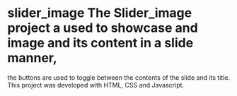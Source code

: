 # slider_image The Slider_image project a used to showcase and image and its content in a slide manner, 
the buttons are used to toggle between the contents of the slide and its title. 
This project was developed with HTML, CSS and Javascript.
